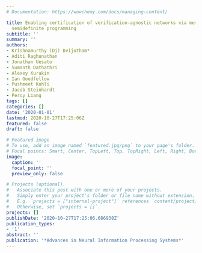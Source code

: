 ```yaml
---
# Documentation: https://wowchemy.com/docs/managing-content/

title: Enabling certification of verification-agnostic networks via memory-efficient
  semidefinite programming
subtitle: ''
summary: ''
authors:
- Krishnamurthy (Dj) Dvijotham*
- Aditi Raghunathan
- Jonathan Uesato
- Sumanth Dathathri
- Alexey Kurakin
- Ian Goodfellow
- Pushmeet Kohli
- Jacob Steinhardt
- Percy Liang
tags: []
categories: []
date: '2020-01-01'
lastmod: 2020-10-27T17:25:06Z
featured: false
draft: false

# Featured image
# To use, add an image named `featured.jpg/png` to your page's folder.
# Focal points: Smart, Center, TopLeft, Top, TopRight, Left, Right, BottomLeft, Bottom, BottomRight.
image:
  caption: ''
  focal_point: ''
  preview_only: false

# Projects (optional).
#   Associate this post with one or more of your projects.
#   Simply enter your project's folder or file name without extension.
#   E.g. `projects = ["internal-project"]` references `content/project/deep-learning/index.md`.
#   Otherwise, set `projects = []`.
projects: []
publishDate: '2020-10-27T17:25:06.686938Z'
publication_types:
- '1'
abstract: ''
publication: '*Advances in Neural Information Processing Systems*'
---
```

